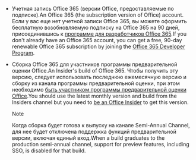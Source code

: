 * <span data-ttu-id="ef0cb-101">Учетная запись Office 365 (версии Office, предоставляемые по подписке).</span><span class="sxs-lookup"><span data-stu-id="ef0cb-101">An Office 365 (the subscription version of Office) account.</span></span> <span data-ttu-id="ef0cb-102">Если у вас еще нет учетной записи Office 365, вы можете оформить бесплатную возобновляемую подписку на Office 365 на 90 дней, присоединившись к [программе для разработчиков Office 365](https://developer.microsoft.com/office/dev-program).</span><span class="sxs-lookup"><span data-stu-id="ef0cb-102">If you don't already have an Office 365 account, you can get a free, 90-day renewable Office 365 subscription by joining the [Office 365 Developer Program](https://developer.microsoft.com/office/dev-program).</span></span> 

* <span data-ttu-id="ef0cb-103">Сборка Office 365 для участников программы предварительной оценки Office.</span><span class="sxs-lookup"><span data-stu-id="ef0cb-103">An Insider's build of Office 365.</span></span> <span data-ttu-id="ef0cb-104">Чтобы получить эту версию, следует использовать последнюю ежемесячную версию и сборку из канала программы предварительной оценки, при этом необходимо [быть участником программы предварительной оценки Office](https://insider.office.com).</span><span class="sxs-lookup"><span data-stu-id="ef0cb-104">You should use the latest monthly version and build from the Insiders channel but you need to [be an Office Insider](https://insider.office.com) to get this version.</span></span> 

    > [!NOTE]
    > <span data-ttu-id="ef0cb-105">Когда сборка будет готова к выпуску на канале Semi-Annual Channel, для нее будет отключена поддержка функций предварительной версии, включая единый вход.</span><span class="sxs-lookup"><span data-stu-id="ef0cb-105">When a build graduates to the production semi-annual channel, support for preview features, including SSO, is disabled for that build.</span></span>
